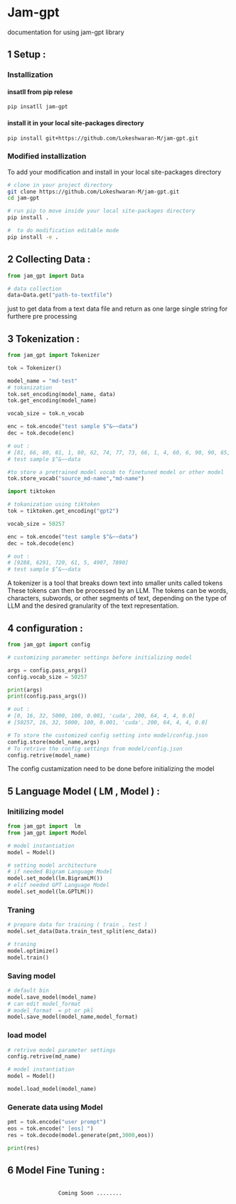# Jam-gpt

documentation for using jam-gpt library

## 1 Setup :

### Installization

#### insatll from pip relese

```bash
pip insatll jam-gpt
```

#### install it in your local site-packages directory

```bash
pip install git+https://github.com/Lokeshwaran-M/jam-gpt.git
```

### Modified installization

To add your modification and install in your local site-packages directory

```bash
# clone in your project directory
git clone https://github.com/Lokeshwaran-M/jam-gpt.git
cd jam-gpt

# run pip to move inside your local site-packages directory
pip install .

#  to do modification editable mode
pip install -e .
```

## 2 Collecting Data :

```python
from jam_gpt import Data

# data collection
data=Data.get("path-to-textfile")
```

just to get data from a text data file and return as one large single string for furthere pre processing

## 3 Tokenization :

```python
from jam_gpt import Tokenizer

tok = Tokenizer()

model_name = "md-test"
# tokanization
tok.set_encoding(model_name, data)
tok.get_encoding(model_name)

vocab_size = tok.n_vocab

enc = tok.encode("test sample $^&~~data")
dec = tok.decode(enc)

# out :
# [81, 66, 80, 81, 1, 80, 62, 74, 77, 73, 66, 1, 4, 60, 6, 90, 90, 65, 62, 81, 62]
# test sample $^&~~data

#to store a pretrained model vocab to finetuned model or other model 
tok.store_vocab("source_md-name","md-name")
```

```python
import tiktoken

# tokanization using tiktoken
tok = tiktoken.get_encoding("gpt2")

vocab_size = 50257

enc = tok.encode("test sample $^&~~data")
dec = tok.decode(enc)

# out :
# [9288, 6291, 720, 61, 5, 4907, 7890]
# test sample $^&~~data
```

A tokenizer is a tool that breaks down text into smaller units called tokens These tokens can then be processed by an LLM. The tokens can be words, characters, subwords, or other segments of text, depending on the type of LLM and the desired granularity of the text representation.

## 4 configuration :

```python
from jam_gpt import config

# customizing parameter settings before initializing model 

args = config.pass_args()
config.vocab_size = 50257

print(args)
print(config.pass_args())

# out :
# [0, 16, 32, 5000, 100, 0.001, 'cuda', 200, 64, 4, 4, 0.0]
# [50257, 16, 32, 5000, 100, 0.001, 'cuda', 200, 64, 4, 4, 0.0]

# To store the customized config setting into model/config.json
config.store(model_name,args)
# To retrive the config settings from model/config.json
config.retrive(model_name)
```
The config custamization need to be done before initializing the model 

## 5 Language Model ( LM , Model ) :

### Initilizing model

```python
from jam_gpt import  lm
from jam_gpt import Model

# model instantiation
model = Model()

# setting model architecture
# if needed Bigram Language Model
model.set_model(lm.BigramLM())
# elif needed GPT Language Model
model.set_model(lm.GPTLM())
```

### Traning

```python
# prepare data for training ( train , test )
model.set_data(Data.train_test_split(enc_data))

# traning
model.optimize()
model.train()
```

### Saving model

```python
# default bin
model.save_model(model_name)
# can edit model_format
# model_format  = pt or pkl
model.save_model(model_name,model_format)
```

### load model

```python
# retrive model parameter settings
config.retrive(md_name)

# model instantiation
model = Model()

model.load_model(model_name)
```

### Generate data using Model

```python
pmt = tok.encode("user prompt")
eos = tok.encode(" [eos] ")
res = tok.decode(model.generate(pmt,3000,eos))

print(res)
```

## 6 Model Fine Tuning :

```python

                Coming Soon ........

```
